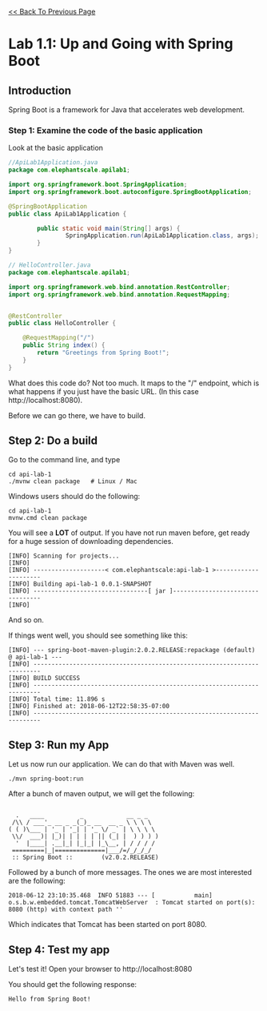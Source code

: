[<< Back To Previous Page](../README.md)

Lab 1.1: Up and Going with Spring Boot
====================================

## Introduction

Spring Boot is a framework for Java that accelerates web development.


### Step 1: Examine the code of the basic application 

Look at the basic application


```java
//ApiLab1Application.java 
package com.elephantscale.apilab1;

import org.springframework.boot.SpringApplication;
import org.springframework.boot.autoconfigure.SpringBootApplication;

@SpringBootApplication
public class ApiLab1Application {

        public static void main(String[] args) {
                SpringApplication.run(ApiLab1Application.class, args);
        }
}
```

```java
// HelloController.java 
package com.elephantscale.apilab1;

import org.springframework.web.bind.annotation.RestController;
import org.springframework.web.bind.annotation.RequestMapping;


@RestController
public class HelloController {

    @RequestMapping("/")
    public String index() {
        return "Greetings from Spring Boot!";
    }
}
```

What does this code do? Not too much.  It maps to the "/" endpoint,
which is what happens if you just have the basic URL. (In this case
http://localhost:8080).

Before we can go there, we have to build.


## Step 2: Do a build

Go to the command line, and type 

```console
cd api-lab-1
./mvnw clean package   # Linux / Mac
```

Windows users should do the following:

```console
cd api-lab-1
mvnw.cmd clean package 
```
You will see a **LOT** of output.  If you have not run maven before, get ready for a huge session of downloading dependencies.

```console
[INFO] Scanning for projects...
[INFO]
[INFO] --------------------< com.elephantscale:api-lab-1 >---------------------
[INFO] Building api-lab-1 0.0.1-SNAPSHOT
[INFO] --------------------------------[ jar ]---------------------------------
[INFO]
```

And so on.  

If things went well, you should see something like this:

```console
[INFO] --- spring-boot-maven-plugin:2.0.2.RELEASE:repackage (default) @ api-lab-1 ---
[INFO] ------------------------------------------------------------------------
[INFO] BUILD SUCCESS
[INFO] ------------------------------------------------------------------------
[INFO] Total time: 11.896 s
[INFO] Finished at: 2018-06-12T22:58:35-07:00
[INFO] ------------------------------------------------------------------------
```

## Step 3: Run my App

Let us now run our application. We can do that with Maven was well.

```console
./mvn spring-boot:run
```

After a bunch of maven output, we will get the following:

```console

  .   ____          _            __ _ _
 /\\ / ___'_ __ _ _(_)_ __  __ _ \ \ \ \
( ( )\___ | '_ | '_| | '_ \/ _` | \ \ \ \
 \\/  ___)| |_)| | | | | || (_| |  ) ) ) )
  '  |____| .__|_| |_|_| |_\__, | / / / /
 =========|_|==============|___/=/_/_/_/
 :: Spring Boot ::        (v2.0.2.RELEASE)

```

Followed by a bunch of more messages. The ones we are most interested are the following:

```console
2018-06-12 23:10:35.468  INFO 51883 --- [           main] o.s.b.w.embedded.tomcat.TomcatWebServer  : Tomcat started on port(s): 8080 (http) with context path ''
```

Which indicates that Tomcat has been started on port 8080.

## Step 4: Test my app

Let's test it!  Open your browser to http://localhost:8080

You should get the following response:

```console
Hello from Spring Boot!
```



